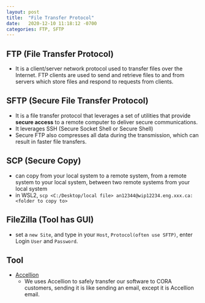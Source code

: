 ```yaml
---
layout: post
title:  "File Transfer Protocol"
date:   2020-12-10 11:18:12 -0700
categories: FTP, SFTP
---
```


## FTP (File Transfer Protocol)
* It is a client/server network protocol used to transfer files over the Internet. FTP clients are used to send and retrieve files to and from servers which store files and respond to requests from clients.

## SFTP (Secure File Transfer Protocol)
* It is a file transfer protocol that leverages a set of utilities that provide **secure access** to a remote computer to deliver secure communications.
* It leverages SSH (Secure Socket Shell or Secure Shell)
* Secure FTP also compresses all data during the transmission, which can result in faster file transfers.

## SCP (Secure Copy)
* can copy from your local system to a remote system, from a remote system to your local system, between two remote systems from your local system
* in WSL2, `scp <C:/Desktop/local file> an12344@wip12234.eng.xxx.ca:<folder to copy to>`

## FileZilla (Tool has GUI)
* set a `new Site`, and type in your `Host`, `Protocol(often use SFTP)`, enter Login `User` and `Password`. 

## Tool
* [Accellion](https://www.accellion.com/company/careers/)
    * We uses Accellion to safely transfer our software to CORA customers, sending it is like sending an email, except it is Accellion email.